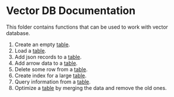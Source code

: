 # Vector DB Documentation

This folder contains functions that can be used to work with vector database.

1. Create an empty [table](./create_empty_table.md).
2. Load a [table](./load_table.md).
3. Add json records to a [table](./add_json_to_table.md).
4. Add arrow data to a [table](./add_arrow_to_table.md).
5. Delete some row from a [table](./delete_rows_from_table.md).
6. Create index for a large [table](./create_index.md).
7. Query information from a [table](./query_table.md).
8. Optimize a  [table](./optimize_table.md) by merging the data and remove the old ones.

